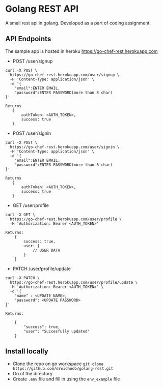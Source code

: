 # Golang REST API

A small rest api in golang. Developed as a part of coding assignment.

## API Endpoints

The sample app is hosted in heroku https://go-chef-rest.herokuapp.com

* POST /user/signup

```
curl -X POST \
  https://go-chef-rest.herokuapp.com/user/signup \
  -H 'Content-Type: application/json' \
  -d '{
	"email":ENTER EMAIL,
    "password":ENTER PASSWORD(more than 8 char)
}'

Returns
   {
       authToken: <AUTH_TOKEN>,
       success: true
   }
```

* POST /user/signin

```
curl -X POST \
  https://go-chef-rest.herokuapp.com/user/signin \
  -H 'Content-Type: application/json' \
  -d '{
	"email":ENTER EMAIL,
    "password":ENTER PASSWORD(more than 8 char)
}'

Returns
   {
       authToken: <AUTH_TOKEN>,
       success: true
   }
```

* GET /user/profile

```
curl -X GET \
  https://go-chef-rest.herokuapp.com/user/profile \
  -H 'Authorization: Bearer <AUTH_TOKEN>'

Returns:
    {
        success: true,
        user: {
            // USER DATA
        }
    }
```

* PATCH /user/profile/update

```
curl -X PATCH \
  https://go-chef-rest.herokuapp.com/user/profile/update \
  -H 'Authorization: Bearer <AUTH_TOKEN>' \
  -d '{
	"name" : <UPDATE NAME>,
	"password": <UPDATE PASSWORD>
}'

Returns:

    {
        "success": true,
        "user": "Succesfully updated"
    }
```

## Install locally

* Clone the repo on go workspace `git clone https://github.com/droidnoob/golang-rest.git`
* Go ot the directory 
* Create `.env` file and fill in using the `env_example` file
